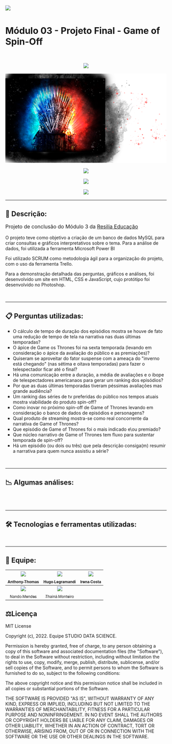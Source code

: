 # <img height="30" src="https://www.resilia.com.br/wp-content/themes/resiliaTheme/assets/images/logo.png" />  

# Módulo 03 - Projeto Final - Game of Spin-Off
<br>
<p align="center">
<img src="http://img.shields.io/static/v1?label=STATUS&message=EM%20ANDAMENTO&color=GREEN&style=for-the-badge"/>
</p>
<img src="assets/img/bg2.png" />

<br>


<p align="center">
<img src="http://img.shields.io/static/v1?label=DATABASE%20PRINCIPAL&message=TABELAS%20EM%20CSV&color=GREEN&style=for-the-badge"/>
</p>

<p align="center">
<img src="http://img.shields.io/static/v1?label=FONTES%20AUXILIARES&message=HBO%20e%20IMDb&color=GREEN&style=for-the-badge"/>
</p>

<p align="center">
<img src="http://img.shields.io/static/v1?label=TRATAMENTO&message=MySQL%20E%20POWER%20BI&color=GREEN&style=for-the-badge"/>
</p>

<hr/>

## 🔖 Descrição:

<p style="font-size: 16px">Projeto de conclusão do Módulo 3 da <a href="https://www.resilia.com.br/">Resilia Educação</a></p>
<p style="font-size: 14px">O projeto teve como objetivo a criação de um banco de dados MySQL para criar consultas e gráficos interpretativos sobre o tema. Para a análise de dados, foi utilizada a ferramenta Microsoft Power BI</p>
<p style="font-size: 14px">Foi utilizado SCRUM como metodologia ágil para a organização do projeto, com o uso da ferramenta Trello.</p>
<p style="font-size: 14px">Para a demonstração detalhada das perguntas, gráficos e análises, foi desenvolvido um site em HTML, CSS e JavaScript, cujo protótipo foi desenvolvido no Photoshop.</p>


<br>
<hr/>

## 📋 Perguntas utilizadas:

<ul style="list-style: square;">
    <li>O cálculo de tempo de duração dos episódios mostra se houve de fato uma redução de tempo de tela na narrativa nas duas últimas temporadas?</li>
    <li>O ápice de Game os Thrones foi na sexta temporada (levando em consideração o ápice da avaliação do público e as premiações)?</li>
    <li>Quiseram se aproveitar do fator suspense com a ameaça do "inverno está chegando" (nas sétima e oitava temporadas) para fazer o telespectador ficar até o final?</li>
    <li>Há uma comunicação entre a duração, a média de avaliações e o ibope de telespectadores americanaos para gerar um ranking dos episódios?</li>
    <li>Por que as duas últimas temporadas tiveram péssimas avaliações mas grande audiência?</li>
    <li>Um ranking das séries de tv preferidas do público nos tempos atuais mostra viabilidade do produto spin-off?</li>
    <li>Como inovar no próximo spin-off de Game of Thrones levando em consideração o banco de dados de episódios e personagens?</li>
    <li>Qual produto de streaming mostra-se como real concorrente da narrativa de Game of Thrones?</li>
    <li>Que episódio de Game of Thrones foi o mais indicado e\ou premiado?</li>
    <li>Que núcleo narrativo de Game of Thrones tem fluxo para sustentar temporada de spin-off?</li>
    <li>Há um episódio (ou dois ou três) que pela descrição consiga(m) resumir a narrativa para quem nunca assistiu a série?</li>
</ul>

<br>
<hr/>

## 📉 Algumas análises:

<br>
<br>
<hr/>

## 🛠️ Tecnologias e ferramentas utilizadas:

<div align="center">
</div>

<br>
<hr/>

## 👥 Equipe:
| [<img src="https://avatars.githubusercontent.com/u/95666367?v=4" width=115><br><sub>Anthony Thomas</sub>](https://github.com/anthonythom) |  [<img src="https://avatars.githubusercontent.com/u/95043315?v=4" width=115><br><sub>Hugo Legramandi</sub>](https://github.com/hugolegramandi) |  [<img src="https://avatars.githubusercontent.com/u/94466133?v=4" width=115><br><sub>Irena Costa</sub>](https://github.com/irenacosta) |
| :---: | :---: | :---: |
| [<img src="https://avatars.githubusercontent.com/u/95762100?v=4" width=115><br><sub>Nando Mendes</sub>](https://github.com/nandomerces) |  [<img src="https://avatars.githubusercontent.com/u/96400582?v=4" width=115><br><sub>Thainá Monteiro</sub>](https://github.com/Thaina-Monteiro) |

## ⚖️Licença
MIT License

Copyright (c), 2022. Equipe STUDIO DATA SCIENCE.

Permission is hereby granted, free of charge, to any person obtaining a copy of this software and associated documentation files (the "Software"), to deal
in the Software without restriction, including without limitation the rights to use, copy, modify, merge, publish, distribute, sublicense, and/or sell
copies of the Software, and to permit persons to whom the Software is furnished to do so, subject to the following conditions:

The above copyright notice and this permission notice shall be included in all copies or substantial portions of the Software.

THE SOFTWARE IS PROVIDED "AS IS", WITHOUT WARRANTY OF ANY KIND, EXPRESS OR IMPLIED, INCLUDING BUT NOT LIMITED TO THE WARRANTIES OF MERCHANTABILITY,
FITNESS FOR A PARTICULAR PURPOSE AND NONINFRINGEMENT. IN NO EVENT SHALL THE AUTHORS OR COPYRIGHT HOLDERS BE LIABLE FOR ANY CLAIM, DAMAGES OR OTHER
LIABILITY, WHETHER IN AN ACTION OF CONTRACT, TORT OR OTHERWISE, ARISING FROM, OUT OF OR IN CONNECTION WITH THE SOFTWARE OR THE USE OR OTHER DEALINGS IN THE
SOFTWARE.

<br>

